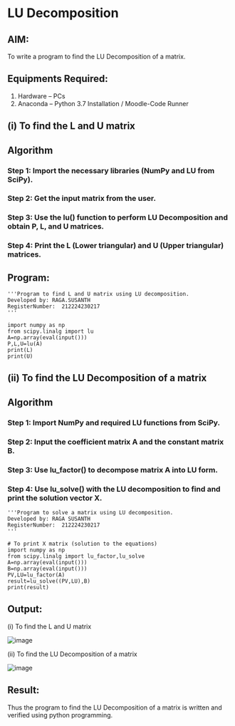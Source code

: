 # LU Decomposition 

## AIM:
To write a program to find the LU Decomposition of a matrix.

## Equipments Required:
1. Hardware – PCs
2. Anaconda – Python 3.7 Installation / Moodle-Code Runner

## (i) To find the L and U matrix

## Algorithm
### Step 1: Import the necessary libraries (NumPy and LU from SciPy).

### Step 2: Get the input matrix from the user.

### Step 3: Use the lu() function to perform LU Decomposition and obtain P, L, and U matrices.

### Step 4: Print the L (Lower triangular) and U (Upper triangular) matrices.

## Program:

```
'''Program to find L and U matrix using LU decomposition.
Developed by: RAGA.SUSANTH 
RegisterNumber:  212224230217
'''

import numpy as np
from scipy.linalg import lu
A=np.array(eval(input()))
P,L,U=lu(A)
print(L)
print(U)
```

## (ii) To find the LU Decomposition of a matrix

## Algorithm

### Step 1: Import NumPy and required LU functions from SciPy.

### Step 2: Input the coefficient matrix A and the constant matrix B.

### Step 3: Use lu_factor() to decompose matrix A into LU form.

### Step 4: Use lu_solve() with the LU decomposition to find and print the solution vector X.

```
'''Program to solve a matrix using LU decomposition.
Developed by: RAGA SUSANTH   
RegisterNumber:  212224230217 
'''

# To print X matrix (solution to the equations)
import numpy as np
from scipy.linalg import lu_factor,lu_solve
A=np.array(eval(input()))
B=np.array(eval(input()))
PV,LU=lu_factor(A)
result=lu_solve((PV,LU),B)
print(result)
```

## Output:

(i) To find the L and U matrix

![image](https://github.com/user-attachments/assets/5f28d90d-ea2f-4048-801e-b9cba3cb30cf)

(ii) To find the LU Decomposition of a matrix

![image](https://github.com/user-attachments/assets/17bb0677-da4d-4b1d-828d-5266554e8aac)


## Result:
Thus the program to find the LU Decomposition of a matrix is written and verified using python programming.

